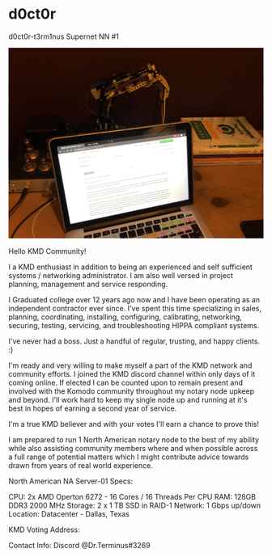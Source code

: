 # d0ct0r
d0ct0r-t3rm1nus Supernet NN #1

![alt text](https://github.com/d0ct0r-t3rm1nus/d0ct0r/blob/master/d0ct0r-01.jpg)

Hello KMD Community!

I a KMD enthusiast in addition to being an experienced and self sufficient systems / networking administrator. I am also well versed in project planning, management and service responding.

I Graduated college over 12 years ago now and I have been operating as an independent contractor ever since. I've spent this time specializing in sales, planning, coordinating, installing, configuring, calibrating, networking, securing, testing, servicing, and troubleshooting HIPPA compliant systems.

I've never had a boss. Just a handful of regular, trusting, and happy clients. :)

I'm ready and very willing to make myself a part of the KMD network and community efforts. I joined the KMD discord channel within only days of it coming online. If elected I can be counted upon to remain present and involved with the Komodo community throughout my notary node upkeep and beyond. I'll work hard to keep my single node up and running at it's best in hopes of earning a second year of service.

I'm a true KMD believer and with your votes I'll earn a chance to prove this!


I am prepared to run 1 North American notary node to the best of my ability while also assisting community members where and when possible across a full range of potential matters which I might contribute advice towards drawn from years of real world experience.

North American NA Server-01 Specs:

CPU: 2x AMD Operton 6272 - 16 Cores / 16 Threads Per CPU
RAM: 128GB DDR3 2000 MHz
Storage: 2 x 1 TB SSD in RAID-1
Network: 1 Gbps up/down
Location:	Datacenter - Dallas, Texas

KMD Voting Address:


Contact Info:
Discord @Dr.Terminus#3269
